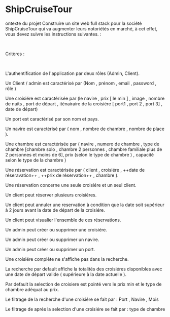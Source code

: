 # ShipCruiseTour

ontexte du projet
Construire un site web full stack pour la société ShipCruiseTour qui va augmenter leurs notoriétés en marché, à cet effet, vous devez suivre les instructions suivantes. :

​

Critères :

​

L'authentification de l'application par deux rôles (Admin, Client).

Un Client / admin est caractérisé par (Nom , prénom , email , password , rôle )

Une croisiére est caractérisée par (le navire , prix [ le min ] , image , nombre de nuits , port de départ , iténairaire de la croisiére [ port1 , port 2 , port 3] , date de départ)

Un port est caractérisé par son nom et pays.

Un navire est caractérisé par ( nom , nombre de chambre , nombre de place ).

Une chambre est caractérisée par ( navire , numero de chambre , type de chambre [chambre solo , chambre 2 personnes , chambre familiale plus de 2 personnes et moins de 6], prix (selon le type de chambre ) , capacité selon le type de la chambre )

Une réservation est caractérisée par ( client , croisiére , ++date de réseravation++ , ++prix de réservation++ , chambre ).

Une réservation concerne une seule croisiére et un seul client.

Un client peut réserver plusieurs croisiéres.

Un client peut annuler une reservation à condition que la date soit supérieur à 2 jours avant la date de départ de la croisiére.

Un client peut visualier l'ensemble de ces réservations.

Un admin peut créer ou supprimer une croisiére.

Un admin peut créer ou supprimer un navire.

Un admin peut créer ou supprimer un port.

Une croisiére complète ne s'affiche pas dans la recherche.

La recherche par default affiche la totalités des croisiéres disponibles avec une date de départ valide ( supérieure à la date actuelle ).

Par default la selection de croisiere est pointé vers le prix min et le type de chambre adéquat au prix.

Le filtrage de la recherche d'une croisiére se fait par : Port , Navire , Mois

Le filtrage de aprés la selection d'une croisiére se fait par : type de chambre
